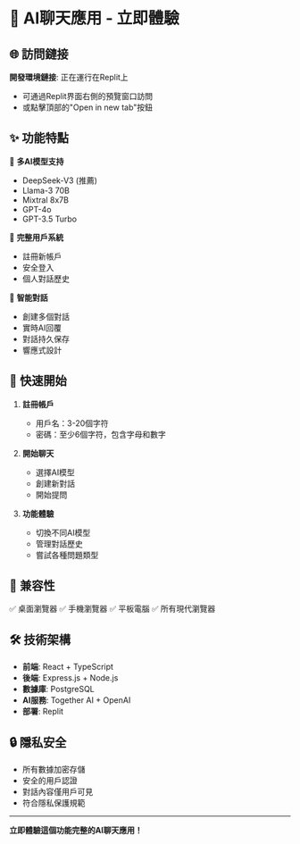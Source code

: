 # 🚀 AI聊天應用 - 立即體驗

## 🌐 訪問鏈接

**開發環境鏈接**: 正在運行在Replit上
- 可通過Replit界面右側的預覽窗口訪問
- 或點擊頂部的"Open in new tab"按鈕

## ✨ 功能特點

🤖 **多AI模型支持**
- DeepSeek-V3 (推薦)
- Llama-3 70B  
- Mixtral 8x7B
- GPT-4o
- GPT-3.5 Turbo

👤 **完整用戶系統**
- 註冊新帳戶
- 安全登入
- 個人對話歷史

💬 **智能對話**
- 創建多個對話
- 實時AI回覆
- 對話持久保存
- 響應式設計

## 🎯 快速開始

1. **註冊帳戶**
   - 用戶名：3-20個字符
   - 密碼：至少6個字符，包含字母和數字

2. **開始聊天**
   - 選擇AI模型
   - 創建新對話
   - 開始提問

3. **功能體驗**
   - 切換不同AI模型
   - 管理對話歷史
   - 嘗試各種問題類型

## 📱 兼容性

✅ 桌面瀏覽器
✅ 手機瀏覽器
✅ 平板電腦
✅ 所有現代瀏覽器

## 🛠 技術架構

- **前端**: React + TypeScript
- **後端**: Express.js + Node.js
- **數據庫**: PostgreSQL
- **AI服務**: Together AI + OpenAI
- **部署**: Replit

## 🔒 隱私安全

- 所有數據加密存儲
- 安全的用戶認證
- 對話內容僅用戶可見
- 符合隱私保護規範

---

**立即體驗這個功能完整的AI聊天應用！**